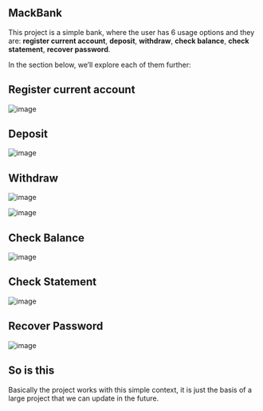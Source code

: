 ## MackBank

This project is a simple bank, where the user has 6 usage options and they are: **register current account**, **deposit**, **withdraw**, **check balance**, **check statement**, **recover password**.

In the section below, we’ll explore each of them further:

## Register current account

![image](https://github.com/DEEPLERZERA/MackBank/assets/73613620/2bab91fb-323f-4246-a867-4d1c7b5dd533)

## Deposit

![image](https://github.com/DEEPLERZERA/MackBank/assets/73613620/103581f8-d3b8-47dc-b532-03b50c16191a)

## Withdraw

![image](https://github.com/DEEPLERZERA/MackBank/assets/73613620/0301139a-fdeb-4f78-b45e-99f593532bf0)

![image](https://github.com/DEEPLERZERA/MackBank/assets/73613620/fcbd87db-7005-4fbe-b2a7-5e5f129fd6ef)

## Check Balance

![image](https://github.com/DEEPLERZERA/MackBank/assets/73613620/ff37d986-54ec-4496-9860-dc5ecdf3bd02)

## Check Statement

![image](https://github.com/DEEPLERZERA/MackBank/assets/73613620/e1e2ead8-f075-4823-853f-323a91a70735)

## Recover Password

![image](https://github.com/DEEPLERZERA/MackBank/assets/73613620/9db9251a-b966-4397-b5b9-c77285df85b5)

## So is this

Basically the project works with this simple context, it is just the basis of a large project that we can update in the future.


